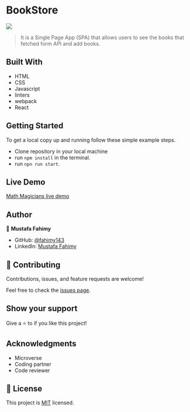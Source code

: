 # BookStore


![](https://img.shields.io/badge/Microverse-blueviolet)

> It is a Single Page App (SPA) that allows users to see the books that fetched form API and add books.


## Built With

- HTML
- CSS 
- Javascript
- linters
- webpack
- React

## Getting Started

To get a local copy up and running follow these simple example steps.

- Clone repository in your local machine 
- run `npm install` in the terminal.
- run `npn run start`.

## Live Demo

[Math Magicians live demo]()

## Author

👤 **Mustafa Fahimy**

- GitHub: [@fahimy143](https://github.com/fahimy143)
- LinkedIn: [Mustafa Fahimy](https://www.linkedin.com/in/mustafa-fahimy-307566236/)

## 🤝 Contributing

Contributions, issues, and feature requests are welcome!

Feel free to check the [issues page](https://github.com/fahimy143/math-magician/issues).

## Show your support

Give a ⭐️ to if you like this project!


## Acknowledgments

- Microverse
- Coding partner
- Code reviewer

## 📝 License

This project is [MIT](https://github.com/fahimy143/bookstroe-react-app/commit/e79e7fc3284ffb97d07f785679eca78a7a07bba5) licensed.